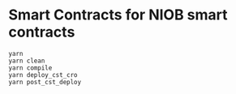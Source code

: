 # Smart Contracts for NIOB smart contracts
```
yarn
yarn clean
yarn compile
yarn deploy_cst_cro
yarn post_cst_deploy
```
